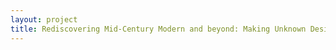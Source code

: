 ```yaml
--- 
layout: project 
title: Rediscovering Mid-Century Modern and beyond: Making Unknown Design Collections Available
---
```



